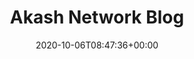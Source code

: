---
title : "Akash Network Blog"
description: "Akash is a Peer-to-Peer Marketplace for Computing Resources"
lead: "Akash is a Peer-to-Peer Marketplace for Computing Resources"
date: 2020-10-06T08:47:36+00:00
lastmod: 2020-10-06T08:47:36+00:00
draft: false
images: []
---